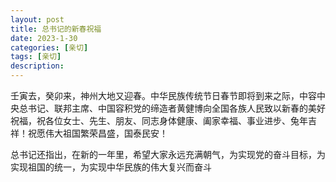 ```yaml
---
layout: post
title: 总书记的新春祝福
date: 2023-1-30
categories: [亲切]
tags: [亲切]
description: 
---
```


壬寅去，癸卯来，神州大地又迎春。中华民族传统节日春节即将到来之际，中容中央总书记、联邦主席、中国容积党的缔造者黄健博向全国各族人民致以新春的美好祝福，祝各位女士、先生、朋友、同志身体健康、阖家幸福、事业进步、兔年吉祥！祝愿伟大祖国繁荣昌盛，国泰民安！

总书记还指出，在新的一年里，希望大家永远充满朝气，为实现党的奋斗目标，为实现祖国的统一，为实现中华民族的伟大复兴而奋斗
